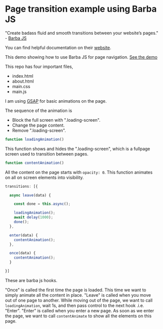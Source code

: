 # Page transition example using Barba JS

"Create badass fluid and smooth transitions between your website’s pages." - [Barba JS](barba.js.org)

You can find helpful documentation on their [website](barba.js.org).

This demo showing how to use Barba JS for page navigation.
[See the demo](http://karanmhatre.com/barba-page-transition-example/index.html)

This repo has four important files,
- index.html
- about.html
- main.css
- main.js

I am using [GSAP](https://greensock.com/gsap/) for basic animations on the page.

The sequence of the animation is
- Block the full screen with ".loading-screen".
- Change the page content.
- Remove ".loading-screen".

```javascript
function loadingAnimation()
```
This function shows and hides the ".loading-screen", which is a fullpage screen used to transition between pages.


```javascript
function contentAnimation()
```
All the content on the page starts with ```opacity: 0```.
This function animates on all on screen elements into visibility.


```javascript
transitions: [{

  async leave(data) {

    const done = this.async();

    loadingAnimation();
    await delay(1000);
    done();
  },

  enter(data) {
    contentAnimation();
  },

  once(data) {
    contentAnimation();
  }

}]
```
These are barba js hooks.

"Once" is called the first time the page is loaded. This time we want to simply animate all the content in place.
"Leave" is called when you move out of one page to another. While moving out of the page, we want to call ```loadingAnimation```, wait 1s, and then pass control to the next hook .i.e. "Enter".
"Enter" is called when you enter a new page. As soon as we enter the page, we want to call ```contentAnimate``` to show all the elements on this page.
